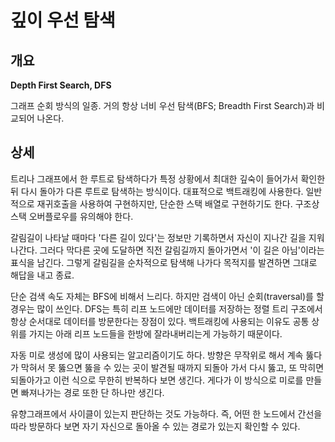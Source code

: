 # 깊이 우선 탐색

## 개요

**Depth First Search, DFS**

그래프 순회 방식의 일종. 거의 항상 너비 우선 탐색(BFS; Breadth First Search)과 비교되어 나온다.

## 상세

트리나 그래프에서 한 루트로 탐색하다가 특정 상황에서 최대한 깊숙이 들어가서 확인한 뒤 다시 돌아가 다른 루트로 탐색하는 방식이다. 대표적으로 백트래킹에 사용한다. 일반적으로 재귀호출을 사용하여 구현하지만, 단순한 스택 배열로 구현하기도 한다. 구조상 스택 오버플로우를 유의해야 한다.

갈림길이 나타날 때마다 '다른 길이 있다'는 정보만 기록하면서 자신이 지나간 길을 지워나간다. 그러다 막다른 곳에 도달하면 직전 갈림길까지 돌아가면서 '이 길은 아님'이라는 표식을 남긴다. 그렇게 갈림길을 순차적으로 탐색해 나가다 목적지를 발견하면 그대로 해답을 내고 종료.

단순 검색 속도 자체는 BFS에 비해서 느리다. 하지만 검색이 아닌 순회(traversal)를 할 경우는 많이 쓰인다. DFS는 특히 리프 노드에만 데이터를 저장하는 정렬 트리 구조에서 항상 순서대로 데이터를 방문한다는 장점이 있다. 백트래킹에 사용되는 이유도 공통 상위를 가지는 아래 리프 노드들을 한방에 잘라내버리는게 가능하기 때문이다.

자동 미로 생성에 많이 사용되는 알고리즘이기도 하다. 방향은 무작위로 해서 계속 뚫다가 막혀서 못 뚫으면 뚫을 수 있는 곳이 발견될 때까지 되돌아 가서 다시 뚫고, 또 막히면 되돌아가고 이런 식으로 무한히 반복하다 보면 생긴다. 게다가 이 방식으로 미로를 만들면 빠져나가는 경로 또한 단 하나만 생긴다.

유향그래프에서 사이클이 있는지 판단하는 것도 가능하다. 즉, 어떤 한 노드에서 간선을 따라 방문하다 보면 자기 자신으로 돌아올 수 있는 경로가 있는지 확인할 수 있다.